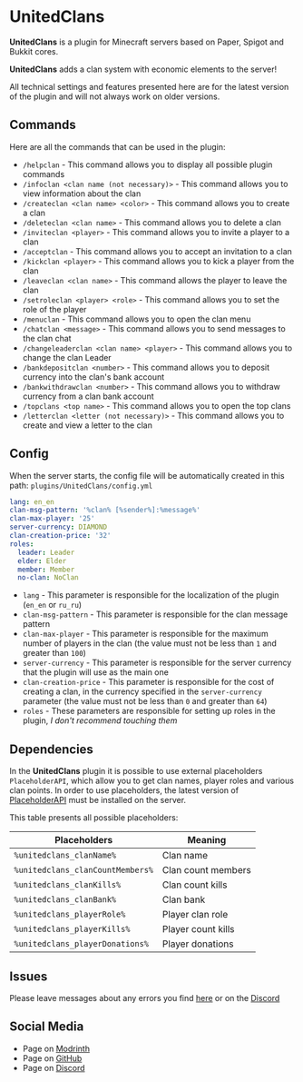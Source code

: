 # UnitedClans
**UnitedClans** is a plugin for Minecraft servers based on Paper, Spigot and Bukkit cores.

**UnitedClans** adds a clan system with economic elements to the server!

All technical settings and features presented here are for the latest version of the plugin and will not always work on older versions.

## Commands
Here are all the commands that can be used in the plugin:
* `/helpclan` - This command allows you to display all possible plugin commands
* `/infoclan <clan name (not necessary)>` - This command allows you to view information about the clan
* `/createclan <clan name> <color>` - This command allows you to create a clan
* `/deleteclan <clan name>` - This command allows you to delete a clan
* `/inviteclan <player>` - This command allows you to invite a player to a clan
* `/acceptclan` - This command allows you to accept an invitation to a clan
* `/kickclan <player>` - This command allows you to kick a player from the clan
* `/leaveclan <clan name>` - This command allows the player to leave the clan
* `/setroleclan <player> <role>` - This command allows you to set the role of the player
* `/menuclan` - This command allows you to open the clan menu
* `/chatclan <message>` - This command allows you to send messages to the clan chat
* `/changeleaderclan <clan name> <player>` - This command allows you to change the clan Leader
* `/bankdepositclan <number>` - This command allows you to deposit currency into the clan's bank account
* `/bankwithdrawclan <number>` - This command allows you to withdraw currency from a clan bank account
* `/topclans <top name>` - This command allows you to open the top clans
* `/letterclan <letter (not necessary)>` - This command allows you to create and view a letter to the clan

## Config
When the server starts, the config file will be automatically created in this path: `plugins/UnitedClans/config.yml`

```yml
lang: en_en
clan-msg-pattern: '%clan% [%sender%]:%message%'
clan-max-player: '25'
server-currency: DIAMOND
clan-creation-price: '32'
roles:
  leader: Leader
  elder: Elder
  member: Member
  no-clan: NoClan
```

* `lang` - This parameter is responsible for the localization of the plugin (`en_en` or `ru_ru`)
* `clan-msg-pattern` - This parameter is responsible for the clan message pattern
* `clan-max-player` - This parameter is responsible for the maximum number of players in the clan (the value must not be less than `1` and greater than `100`)
* `server-currency` - This parameter is responsible for the server currency that the plugin will use as the main one
* `clan-creation-price` - This parameter is responsible for the cost of creating a clan, in the currency specified in the `server-currency` parameter (the value must not be less than `0` and greater than `64`)
* `roles` - These parameters are responsible for setting up roles in the plugin, *I don't recommend touching them*

## Dependencies
In the **UnitedClans** plugin it is possible to use external placeholders `PlaceholderAPI`, which allow you to get clan names, player roles and various clan points.
In order to use placeholders, the latest version of [PlaceholderAPI](https://www.spigotmc.org/resources/placeholderapi.6245/) must be installed on the server.

This table presents all possible placeholders:

|         **Placeholders**         |     **Meaning**     |
|----------------------------------|---------------------|
| `%unitedclans_clanName%`         | Clan name           |
| `%unitedclans_clanCountMembers%` | Clan count members  |
| `%unitedclans_clanKills%`        | Clan count kills    |
| `%unitedclans_clanBank%`         | Clan bank           |
| `%unitedclans_playerRole%`       | Player clan role    |
| `%unitedclans_playerKills%`      | Player count kills  |
| `%unitedclans_playerDonations%`  | Player donations    |

## Issues
Please leave messages about any errors you find [here](https://github.com/MusiJVR/UnitedClans/issues) or on the [Discord](https://discord.gg/xY8WJt7VGr)

## Social Media

- Page on [Modrinth](https://modrinth.com/plugin/unitedclans)
- Page on [GitHub](https://github.com/MusiJVR/UnitedClans)
- Page on [Discord](https://discord.gg/xY8WJt7VGr)